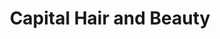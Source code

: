 ---
title: "Capital Hair and Beauty"
url: /chelmsford/capital-hair-and-beauty/
shop: Friseurbedarf
---